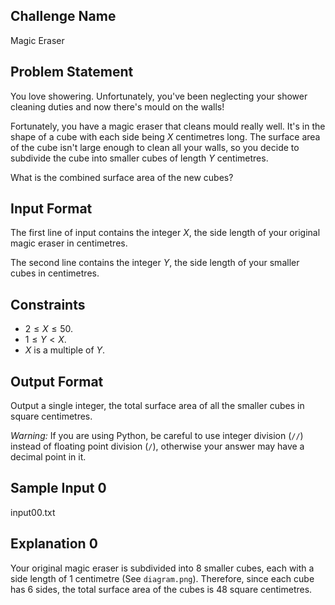 ## Challenge Name

Magic Eraser

## Problem Statement

You love showering. Unfortunately, you've been neglecting your shower cleaning duties and now there's mould on the walls! 

Fortunately, you have a magic eraser that cleans mould really well. It's in the shape of a cube with each side being $X$ centimetres long. The surface area of the cube isn't large enough to clean all your walls, so you decide to subdivide the cube into smaller cubes of length $Y$ centimetres.

What is the combined surface area of the new cubes?

## Input Format

The first line of input contains the integer $X$, the side length of your original magic eraser in centimetres.

The second line contains the integer $Y$, the side length of your smaller cubes in centimetres.

## Constraints

- $2 \leq X \leq 50$.
- $1 \leq Y < X$.
- $X$ is a multiple of $Y$.

## Output Format

Output a single integer, the total surface area of all the smaller cubes in square centimetres.

*Warning:* If you are using Python, be careful to use integer division (`//`) instead of floating point division (`/`), otherwise your answer may have a decimal point in it.

## Sample Input 0

input00.txt

## Explanation 0

Your original magic eraser is subdivided into 8 smaller cubes, each with a side length of 1 centimetre (See `diagram.png`). Therefore, since each cube has 6 sides, the total surface area of the cubes is 48 square centimetres.

